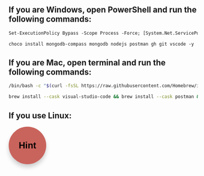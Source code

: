 ## If you are Windows, open PowerShell and run the following commands:
```ps
Set-ExecutionPolicy Bypass -Scope Process -Force; [System.Net.ServicePointManager]::SecurityProtocol = [System.Net.ServicePointManager]::SecurityProtocol -bor 3072; iex ((New-Object System.Net.WebClient).DownloadString('https://community.chocolatey.org/install.ps1'))
```

```ps
choco install mongodb-compass mongodb nodejs postman gh git vscode -y
```

## If you are Mac, open terminal and run the following commands:
```sh
/bin/bash -c "$(curl -fsSL https://raw.githubusercontent.com/Homebrew/install/HEAD/install.sh)"
```
```sh
brew install --cask visual-studio-code && brew install --cask postman && brew install --cask mongodb-compass && brew install mongodb-community && brew install node && brew install git && brew install gh
```
## If you use Linux:
<button id="hint-button" style="height: 100px; width: 100px; border-radius: 50px; border: 0; background-color:#c9645d; font-size: 24px; font-weight: 600; box-shadow: 0 8px 12px 0 rgba(0, 0, 0, 0.19); ">Hint</button>



